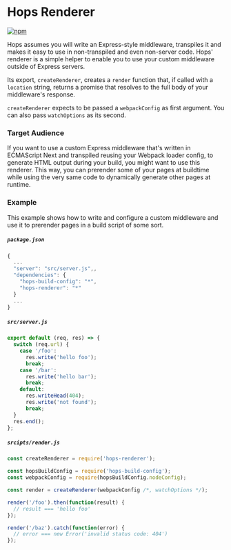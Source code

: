 # Hops Renderer

[![npm](https://img.shields.io/npm/v/hops-renderer.svg)](https://www.npmjs.com/package/hops-renderer)

Hops assumes you will write an Express-style middleware, transpiles it and makes it easy to use in non-transpiled and even non-server code. Hops' renderer is a simple helper to enable you to use your custom middleware outside of Express servers.

Its export, `createRenderer`, creates a `render` function that, if called with a `location` string, returns a promise that resolves to the full body of your middleware's response.

`createRenderer` expects to be passed a `webpackConfig` as first argument. You can also pass `watchOptions` as its second.

### Target Audience

If you want to use a custom Express middleware that's written in ECMAScript Next and transpiled reusing your Webpack loader config, to generate HTML output during your build, you might want to use this renderer. This way, you can prerender some of your pages at buildtime while using the very same code to dynamically generate other pages at runtime.

### Example

This example shows how to write and configure a custom middleware and use it to prerender pages in a build script of some sort.

##### `package.json`

```javascript
{
  ...
  "server": "src/server.js",,
  "dependencies": {
    "hops-build-config": "*",
    "hops-renderer": "*"
  }
  ...
}
```

##### `src/server.js`

```javascript
export default (req, res) => {
  switch (req.url) {
    case '/foo':
      res.write('hello foo');
      break;
    case '/bar':
      res.write('hello bar');
      break;
    default:
      res.writeHead(404);
      res.write('not found');
      break;
  }
  res.end();
};
```

##### `srcipts/render.js`

```javascript
const createRenderer = require('hops-renderer');

const hopsBuildConfig = require('hops-build-config');
const webpackConfig = require(hopsBuildConfig.nodeConfig);

const render = createRenderer(webpackConfig /*, watchOptions */);

render('/foo').then(function(result) {
  // result === 'hello foo'
});

render('/baz').catch(function(error) {
  // error === new Error('invalid status code: 404')
});
```
